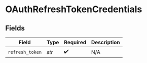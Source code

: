 # OAuthRefreshTokenCredentials


## Fields

| Field              | Type               | Required           | Description        |
| ------------------ | ------------------ | ------------------ | ------------------ |
| `refresh_token`    | *str*              | :heavy_check_mark: | N/A                |